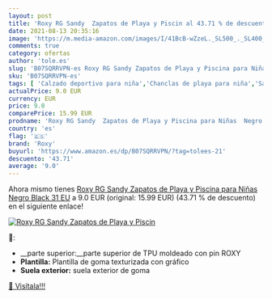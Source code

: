 ```yaml
---
layout: post
title: 'Roxy RG Sandy  Zapatos de Playa y Piscin al 43.71 % de descuento'
date: 2021-08-13 20:35:16
image: 'https://m.media-amazon.com/images/I/41BcB-wZzeL._SL500_._SL400_.jpg'
comments: true
category: ofertas
author: 'tole.es'
slug: 'B07SQRRVPN-es Roxy RG Sandy Zapatos de Playa y Piscina para Niñas Negro...'
sku: 'B07SQRRVPN-es'
tags: [ 'Calzado deportivo para niña','Chanclas de playa para niña','Sandalias y chanclas para niña','Zapatillas y calzado deportivo para niña','Zapatos','Zapatos - Niñas','Zapatos y complementos','roxy','zapatos', ]
actualPrice: 9.0 EUR
currency: EUR
price: 9.0
comparePrice: 15.99 EUR
prodname: 'Roxy RG Sandy  Zapatos de Playa y Piscina para Niñas  Negro Black  31 EU'
country: 'es'
flag: '🇪🇸'
brand: 'Roxy'
buyurl: 'https://www.amazon.es/dp/B07SQRRVPN/?tag=tolees-21'
descuento: '43.71'
average: '9.0'
---
```


Ahora mismo tienes [Roxy RG Sandy  Zapatos de Playa y Piscina para Niñas  Negro Black  31 EU](https://www.amazon.es/dp/B07SQRRVPN/?tag=tolees-21) a 9.0 EUR (original: 15.99 EUR) (43.71 %  de descuento) en el siguiente enlace!

[![Roxy RG Sandy  Zapatos de Playa y Piscin](https://m.media-amazon.com/images/I/41BcB-wZzeL._SL500_._SL400_.jpg)](https://www.amazon.es/dp/B07SQRRVPN/?tag=tolees-21)

🔎:

- __parte superior:__parte superior de TPU moldeado con pin ROXY
- __Plantilla:__ Plantilla de goma texturizada con gráfico
- __Suela exterior:__ suela exterior de goma

[🛒 Visítala!!!](https://www.amazon.es/dp/B07SQRRVPN/?tag=tolees-21)
